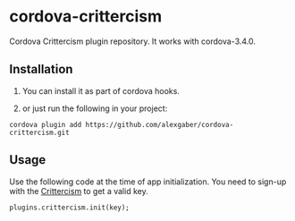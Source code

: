 # cordova-crittercism

Cordova Crittercism plugin repository. It works with cordova-3.4.0.

## Installation

1. You can install it as part of cordova hooks.

2. or just run the following in your project:

```
cordova plugin add https://github.com/alexgaber/cordova-crittercism.git
```

## Usage

Use the following code at the time of app initialization. You need to
sign-up with the [Crittercism](http://crittercism.com/) to get a valid key.

```
plugins.crittercism.init(key);

